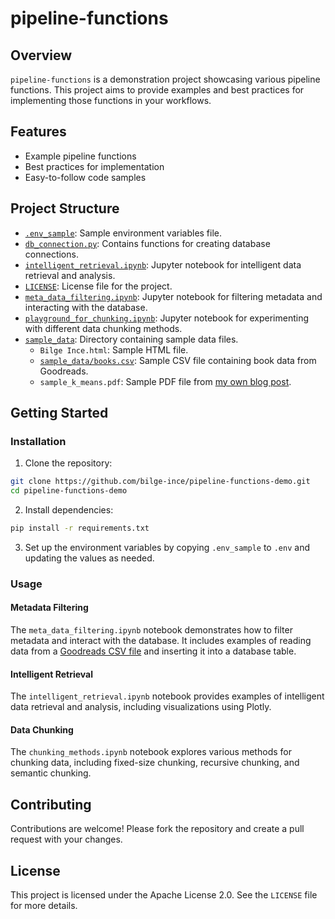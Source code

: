 # pipeline-functions

## Overview

`pipeline-functions` is a demonstration project showcasing various pipeline functions. This project aims to provide examples and best practices for implementing those functions in your workflows.

## Features

- Example pipeline functions
- Best practices for implementation
- Easy-to-follow code samples

## Project Structure

- [`.env_sample`](.env_sample ): Sample environment variables file.
- [`db_connection.py`](db_connection.py ): Contains functions for creating database connections.
- [`intelligent_retrieval.ipynb`](intelligent_retrieval.ipynb ): Jupyter notebook for intelligent data retrieval and analysis.
- [`LICENSE`](LICENSE ): License file for the project.
- [`meta_data_filtering.ipynb`](meta_data_filtering.ipynb ): Jupyter notebook for filtering metadata and interacting with the database.
- [`playground_for_chunking.ipynb`](playground_for_chunking.ipynb ): Jupyter notebook for experimenting with different data chunking methods.
- [`sample_data`](sample_data ): Directory containing sample data files.
  - `Bilge Ince.html`: Sample HTML file.
  - [`sample_data/books.csv`](sample_data/books.csv ): Sample CSV file containing book data from Goodreads.
  - `sample_k_means.pdf`: Sample PDF file from [my own blog post](https://medium.com/code-like-a-girl/finding-dominant-colour-on-an-image-b4e075f98097).

## Getting Started

### Installation

1. Clone the repository:

```bash
git clone https://github.com/bilge-ince/pipeline-functions-demo.git
cd pipeline-functions-demo
```

2. Install dependencies:

```sh
pip install -r requirements.txt
```

3. Set up the environment variables by copying `.env_sample` to `.env` and updating the values as needed.

### Usage

#### Metadata Filtering

The `meta_data_filtering.ipynb` notebook demonstrates how to filter metadata and interact with the database. 
It includes examples of reading data from a [Goodreads CSV file](https://www.kaggle.com/datasets/jealousleopard/goodreadsbooks) and inserting it into a database table. 

#### Intelligent Retrieval

The `intelligent_retrieval.ipynb` notebook provides examples of intelligent data retrieval and analysis, including visualizations using Plotly.

#### Data Chunking

The `chunking_methods.ipynb` notebook explores various methods for chunking data, including fixed-size chunking, recursive chunking, and semantic chunking.

## Contributing

Contributions are welcome! Please fork the repository and create a pull request with your changes.

## License

This project is licensed under the Apache License 2.0. See the `LICENSE` file for more details.
